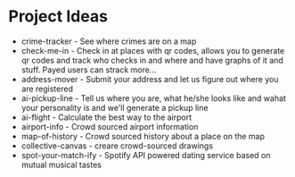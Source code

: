 # Project Ideas
- crime-tracker - See where crimes are on a map
- check-me-in - Check in at places with qr codes, allows you to generate qr codes and track who checks in and where and have graphs of it and stuff. Payed users can strack more...
- address-mover - Submit your address and let us figure out where you are registered
- ai-pickup-line - Tell us where you are, what he/she looks like and wahat your personality is and we'll generate a pickup line
- ai-flight - Calculate the best way to the airport
- airport-info - Crowd sourced airport information
- map-of-history - Crowd sourced history about a place on the map
- collective-canvas - creare crowd-sourced drawings
- spot-your-match-ify - Spotify API powered dating service based on mutual musical tastes
